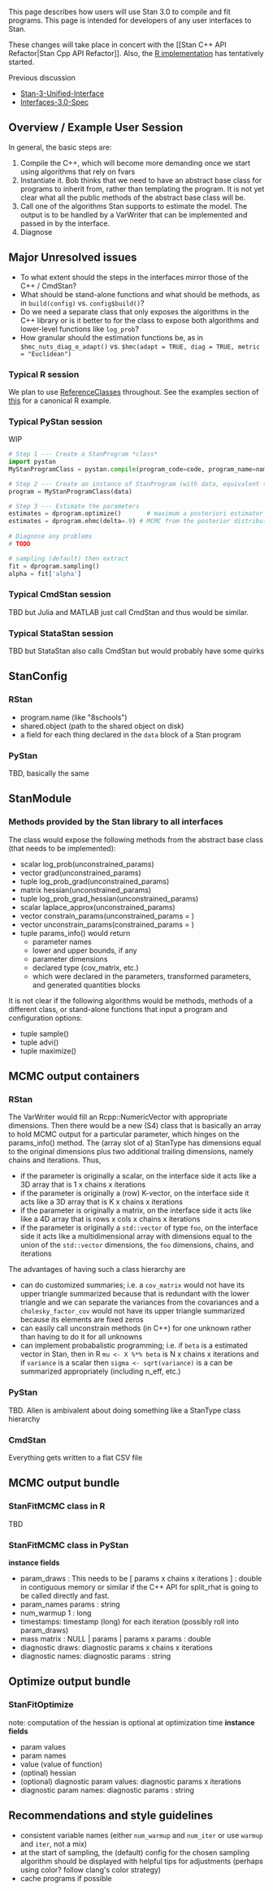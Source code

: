 This page describes how users will use Stan 3.0 to compile and fit programs. This page is intended for developers of any user interfaces to Stan.

These changes will take place in concert with the [[Stan C++ API Refactor|Stan Cpp API Refactor]]. Also, the [R implementation](https://github.com/stan-dev/rstan/blob/develop/rstan3/R/AllClass.R) has tentatively started.

Previous discussion
- [Stan-3-Unified-Interface](https://github.com/stan-dev/stan/wiki/Stan-3-Unified-Interface)
- [Interfaces-3.0-Spec](https://github.com/stan-dev/rstan/wiki/Interfaces-3.0-Spec)


## Overview / Example User Session
In general, the basic steps are:

1. Compile the C++, which will become more demanding once we start using algorithms that rely on fvars
2. Instantiate it. Bob thinks that we need to have an abstract base class for programs to inherit from, rather than templating the program. It is not yet clear what all the public methods of the abstract base class will be.
3. Call one of the algorithms Stan supports to estimate the model. The output is to be handled by a VarWriter that can be implemented and passed in by the interface.
4. Diagnose

## Major Unresolved issues

* To what extent should the steps in the interfaces mirror those of the C++ / CmdStan?
* What should be stand-alone functions and what should be methods, as in `build(config)` vs. `config$build()`?
* Do we need a separate class that only exposes the algorithms in the C++ library or is it better to for the class to expose both algorithms and lower-level functions like `log_prob`?
* How granular should the estimation functions be, as in `$hmc_nuts_diag_e_adapt()` vs. `$hmc(adapt = TRUE, diag = TRUE, metric = "Euclidean")`

### Typical R session
We plan to use [ReferenceClasses](http://stat.ethz.ch/R-manual/R-devel/library/methods/html/refClass.html) throughout. See the examples section of [this](https://github.com/stan-dev/rstan/blob/develop/rstan3/R/rstan.R) for a canonical R example.

### Typical PyStan session
WIP
```python
# Step 1 --- Create a StanProgram *class*
import pystan
MyStanProgramClass = pystan.compile(program_code=code, program_name=name)

# Step 2 --- Create an instance of StanProgram (with data, equivalent to StanProgramWithData-class object)
program = MyStanProgramClass(data)

# Step 3 --- Estimate the parameters
estimates = dprogram.optimize()       # maximum a posteriori estimator
estimates = dprogram.ehmc(delta=.9) # MCMC from the posterior distribution
 
# Diagnose any problems
# TODO

# sampling (default) then extract
fit = dprogram.sampling()
alpha = fit['alpha']
```

### Typical CmdStan session

TBD but Julia and MATLAB just call CmdStan and thus would be similar.

### Typical StataStan session

TBD but StataStan also calls CmdStan but would probably have some quirks

## StanConfig

### RStan

* program.name  (like "8schools")
* shared.object (path to the shared object on disk)
* a field for each thing declared in the `data` block of a Stan program

### PyStan

TBD, basically the same

## StanModule

### Methods provided by the Stan library to all interfaces

The class would expose the following methods from the abstract base class (that needs to be implemented):

- scalar log_prob(unconstrained_params)
- vector grad(unconstrained_params)
- tuple  log_prob_grad(unconstrained_params)
- matrix hessian(unconstrained_params)
- tuple  log_prob_grad_hessian(unconstrained_params)
- scalar laplace_approx(unconstrained_params)
- vector constrain_params(unconstrained_params = <vector>)
- vector unconstrain_params(constrained_params = <vector>)
- tuple  params_info() would return
    - parameter names
    - lower and upper bounds, if any
    - parameter dimensions
    - declared type (cov_matrix, etc.)
    - which were declared in the parameters, transformed parameters, and generated quantities blocks
 
It is not clear if the following algorithms would be methods, methods of a different class, or stand-alone functions that input a program and configuration options:

- tuple sample()
- tuple advi()
- tuple maximize()

## MCMC output containers

### RStan

The VarWriter would fill an Rcpp::NumericVector with appropriate dimensions. Then there would be a new (S4) class that is basically an array to hold MCMC output for a particular parameter, which hinges on the params_info() method. The (array slot of a) StanType has dimensions equal to the original dimensions plus two additional trailing dimensions, namely chains and iterations. Thus,
- if the parameter is originally a scalar, on the interface side it acts like a 3D array that is 1 x chains x iterations
- if the parameter is originally a (row) K-vector, on the interface side it acts like a 3D array that is K  x chains x iterations
- if the parameter is originally a matrix, on the interface side it acts like like a 4D array that is rows x cols x chains x iterations
- if the parameter is originally a ``std::vector`` of type ``foo``, on the interface side it acts like a multidimensional array with dimensions equal to the union of the ``std::vector`` dimensions, the ``foo`` dimensions, chains, and iterations

The advantages of having such a class hierarchy are
- can do customized summaries; i.e. a ``cov_matrix`` would not have its upper triangle summarized because that is redundant with the lower triangle and we can separate the variances from the covariances and a ``cholesky_factor_cov`` would not have its upper triangle summarized because its elements are fixed zeros
- can easily call unconstrain methods (in C++) for one unknown rather than having to do it for all unknowns
- can implement probabalistic programming; i.e. if ``beta`` is a estimated vector in Stan, then in R ``mu <- X %*% beta`` is N x chains x iterations and if ``variance`` is a scalar then ``sigma <- sqrt(variance)`` is a can be summarized appropriately (including n_eff, etc.)

### PyStan

TBD. Allen is ambivalent about doing something like a StanType class hierarchy

### CmdStan

Everything gets written to a flat CSV file

## MCMC output bundle

### StanFitMCMC class in R

TBD

### StanFitMCMC class in PyStan

**instance fields**
- param_draws : This needs to be [ params x chains x iterations ] : double in contiguous memory or similar if the C++ API for split_rhat is going to be called directly and fast.
- param_names  params : string
- num_warmup 1 : long
- timestamps: timestamp (long) for each iteration (possibly roll into param_draws)
- mass matrix : NULL | params | params x params : double
- diagnostic draws: diagnostic params x chains x iterations 
- diagnostic names: diagnostic params : string


## Optimize output bundle

### StanFitOptimize
note: computation of the hessian is optional at optimization time
**instance fields**
- param values
- param names
- value (value of function)
- (optinal) hessian
- (optional) diagnostic param values: diagnostic params x iterations
- diagnostic param names: diagnostic params : string

## Recommendations and style guidelines
- consistent variable names (either ``num_warmup`` and ``num_iter`` or use ``warmup`` and ``iter``, not a mix)
- at the start of sampling, the (default) config for the chosen sampling algorithm should be displayed with helpful tips for adjustments (perhaps using color? follow clang's color strategy)
- cache programs if possible

